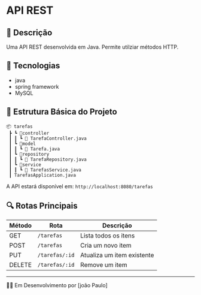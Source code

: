 # API REST 

## 📌 Descrição
Uma API REST desenvolvida em Java. Permite utilziar métodos HTTP.

## 🚀 Tecnologias
- java
- spring framework
- MySQL

## 📂 Estrutura Básica do Projeto
```
📦 tarefas
 ┣ ┗ 📂controller
 ┃ ┃ ┗ 📜 TarefaController.java
 ┃ ┗ 📂model
 ┃ ┃ ┗ 📜 Tarefa.java
 ┃ ┗ 📂repository
 ┃ ┃ ┗ 📜 TarefaRepository.java
 ┃ ┗ 📂service
 ┃ ┃ ┗ 📜 TarefasService.java
 ┃ TarefasApplication.java
```


A API estará disponível em: `http://localhost:8080/tarefas`

## 🔍 Rotas Principais
| Método | Rota         | Descrição                  |
|--------|--------------|----------------------------|
| GET    | `/tarefas`     | Lista todos os itens       |
| POST   | `/tarefas`     | Cria um novo item          |
| PUT    | `/tarefas/:id` | Atualiza um item existente |
| DELETE | `/tarefas/:id` | Remove um item             |

---
👨‍💻 Em Desenvolvimento por [joão Paulo]
